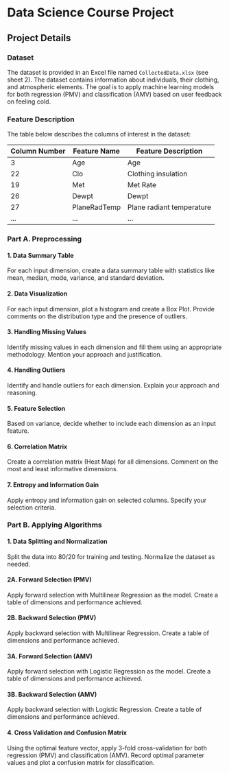 # Data Science Course Project
## Project Details

### Dataset
The dataset is provided in an Excel file named `CollectedData.xlsx` (see sheet 2). The dataset contains information about individuals, their clothing, and atmospheric elements. The goal is to apply machine learning models for both regression (PMV) and classification (AMV) based on user feedback on feeling cold.

### Feature Description
The table below describes the columns of interest in the dataset:

| Column Number | Feature Name        | Feature Description                  |
|---------------|---------------------|--------------------------------------|
| 3             | Age                 | Age                                  |
| 22            | Clo                 | Clothing insulation                 |
| 19            | Met                 | Met Rate                             |
| 26            | Dewpt               | Dewpt                                |
| 27            | PlaneRadTemp        | Plane radiant temperature            |
| ...           | ...                 | ...                                  |

### Part A. Preprocessing
#### 1. Data Summary Table
For each input dimension, create a data summary table with statistics like mean, median, mode, variance, and standard deviation.

#### 2. Data Visualization
For each input dimension, plot a histogram and create a Box Plot. Provide comments on the distribution type and the presence of outliers.

#### 3. Handling Missing Values
Identify missing values in each dimension and fill them using an appropriate methodology. Mention your approach and justification.

#### 4. Handling Outliers
Identify and handle outliers for each dimension. Explain your approach and reasoning.

#### 5. Feature Selection
Based on variance, decide whether to include each dimension as an input feature.

#### 6. Correlation Matrix
Create a correlation matrix (Heat Map) for all dimensions. Comment on the most and least informative dimensions.

#### 7. Entropy and Information Gain
Apply entropy and information gain on selected columns. Specify your selection criteria.

### Part B. Applying Algorithms
#### 1. Data Splitting and Normalization
Split the data into 80/20 for training and testing. Normalize the dataset as needed.

#### 2A. Forward Selection (PMV)
Apply forward selection with Multilinear Regression as the model. Create a table of dimensions and performance achieved.

#### 2B. Backward Selection (PMV)
Apply backward selection with Multilinear Regression. Create a table of dimensions and performance achieved.

#### 3A. Forward Selection (AMV)
Apply forward selection with Logistic Regression as the model. Create a table of dimensions and performance achieved.

#### 3B. Backward Selection (AMV)
Apply backward selection with Logistic Regression. Create a table of dimensions and performance achieved.

#### 4. Cross Validation and Confusion Matrix
Using the optimal feature vector, apply 3-fold cross-validation for both regression (PMV) and classification (AMV). Record optimal parameter values and plot a confusion matrix for classification.

